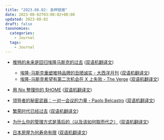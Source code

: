 ```yaml
---
title: "2023.08.02: 各种链接"
date: 2023-08-02T03:08:02+08:00
updated: 2023-08-02
draft: false
taxonomies:
  categories:
    - Journal
  tags:
    - Journal
---
```


- [推特的未来是回归埃隆马斯克的过去](https://every.to/p/twitter-s-future-is-a-return-to-elon-musk-s-past) ([双语机翻译文](https://clip.owenyoung.com/2023/07/29/twitters-future-is-a-return-to-elon-musks-past/))

  - [埃隆-马斯克重塑推特品牌的丑陋诚实 - 大西洋月刊](https://www.theatlantic.com/technology/archive/2023/07/twitter-x-rebrand-juvenile-internet-style/674875/) ([双语机翻译文](https://clip.owenyoung.com/2023/08/01/the-ugly-honesty-of-elon-musks-twitter-rebrand/))
  - [埃隆-马斯克希望有第二次机会在 X 上失败 - The Verge](https://www.theverge.com/23814989/elon-musk-banking-x-paypal) ([双语机翻译文](https://clip.owenyoung.com/2023/08/02/elon-musk-wants-a-second-chance-to-fail-at-x/))

- [用 Nix 整理你的 $HOME](https://juliu.is/tidying-your-home-with-nix/) ([双语机翻译文](https://clip.owenyoung.com/2023/07/31/tidying-up-your-home-with-nix/))
- [领导者的秘密武器：一对一会议的力量 - Paolo Belcastro](https://paolo.blog/blog/a-leaders-secret-weapon-the-power-of-one-on-one-meetings/) ([双语机翻译文](https://clip.owenyoung.com/2023/08/02/a-leaders-secret-weapon-the-power-of-one-on-one-meetings/))
- [繁荣时代已经过去](https://shorts.stackingthebricks.com/the-boom-times-are-over/) ([双语机翻译文](https://clip.owenyoung.com/2023/08/02/the-boom-times-are-over/))
- [为什么你的管理方式是落后的（以及该如何取而代之）](https://exponentially.substack.com/p/why-your-management-style-is-backwards) ([双语机翻译文](https://clip.owenyoung.com/2023/08/02/why-your-management-style-is-backwards-and-what-to-do-instead/))
- [日本房屋为何寿命有限](https://www.economist.com/finance-and-economics/2018/03/15/why-japanese-houses-have-such-limited-lifespans) ([双语机翻译文](https://clip.owenyoung.com/2023/08/02/why-japanese-houses-have-such-limited-lifespans/))
